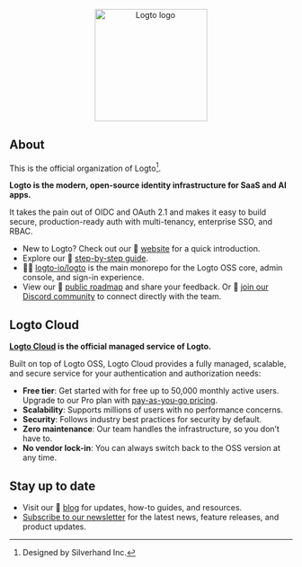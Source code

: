 <p align="center">
  <a href="https://logto.io/?utm_source=github&utm_medium=community_health" target="_blank" align="center" alt="Go to Logto website">
    <picture>
      <source width="200" media="(prefers-color-scheme: dark)" srcset="https://github.com/logto-io/.github/raw/master/profile/logto-logo-dark.svg">
      <source width="200" media="(prefers-color-scheme: light)" srcset="https://github.com/logto-io/.github/raw/master/profile/logto-logo-light.svg">
      <img width="200" src="https://github.com/logto-io/logto/raw/master/logo.png" alt="Logto logo">
    </picture>
  </a>
</p>

## About

This is the official organization of Logto[^info].

**Logto is the modern, open-source identity infrastructure for SaaS and AI apps.**

It takes the pain out of OIDC and OAuth 2.1 and makes it easy to build secure, production-ready auth with multi-tenancy, enterprise SSO, and RBAC.

- New to Logto? Check out our 🎨 [website](https://logto.io/?utm_source=github&utm_medium=community_health) for a quick introduction.
- Explore our 📖 [step-by-step guide](https://docs.logto.io/?utm_source=github&utm_medium=community_health).
- 🧑‍🚀 [logto-io/logto](https://github.com/logto-io/logto) is the main monorepo for the Logto OSS core, admin console, and sign-in experience.
- View our 📍 [public roadmap](https://feedback.logto.io/roadmap) and share your feedback. Or 💬 [join our Discord community](https://discord.gg/UEPaF3j5e6) to connect directly with the team.

## Logto Cloud

**[Logto Cloud](https://cloud.logto.io/?utm_source=github&utm_medium=community_health&sign_up=true) is the official managed service of Logto.**

Built on top of Logto OSS, Logto Cloud provides a fully managed, scalable, and secure service for your authentication and authorization needs:

- **Free tier**: Get started with for free up to 50,000 monthly active users. Upgrade to our Pro plan with [pay-as-you-go pricing](https://logto.io/pricing?utm_source=github&utm_medium=community_health).
- **Scalability**: Supports millions of users with no performance concerns.
- **Security**: Follows industry best practices for security by default.
- **Zero maintenance**: Our team handles the infrastructure, so you don’t have to.
- **No vendor lock-in**: You can always switch back to the OSS version at any time.


## Stay up to date

- Visit our 📝 [blog](https://blog.logto.io/?utm_source=github&utm_medium=community_health) for updates, how-to guides, and resources.
- [Subscribe to our newsletter](https://logto.io/subscribe?utm_source=github&utm_medium=community_health) for the latest news, feature releases, and product updates.

[^info]: Designed by Silverhand Inc.
